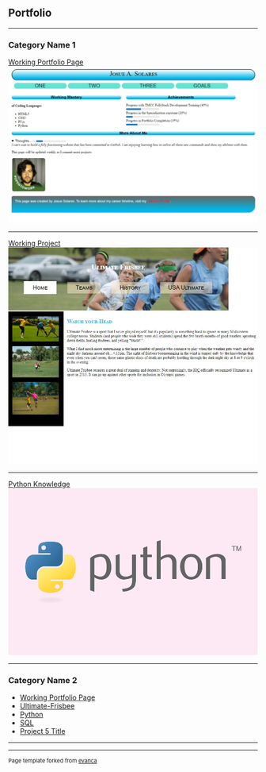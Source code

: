 ## Portfolio

---

### Category Name 1 

[Working Portfolio Page](https://mr-clean-code.github.io/Josue-Solares-Project-1/)
<img src="images/Project-1.JPG?raw=true"/>

---
[Working Project](https://github.com/Mr-Clean-Code/Ultimate-Frisbee)
<img src="images/Project-2.JPG?raw=true"/>

---
[Python Knowledge](https://github.com/Mr-Clean-Code/Python)
<img src="images/python.png?raw=true"/>

---

### Category Name 2

- [Working Portfolio Page](https://mr-clean-code.github.io/Josue-Solares-Project-1/)
- [Ultimate-Frisbee](https://github.com/Mr-Clean-Code/Ultimate-Frisbee)
- [Python](https://github.com/Mr-Clean-Code/Python)
- [SQL](http://example.com/)
- [Project 5 Title](http://example.com/)

---




---
<p style="font-size:11px">Page template forked from <a href="https://github.com/evanca/quick-portfolio">evanca</a></p>
<!-- Remove above link if you don't want to attibute -->
